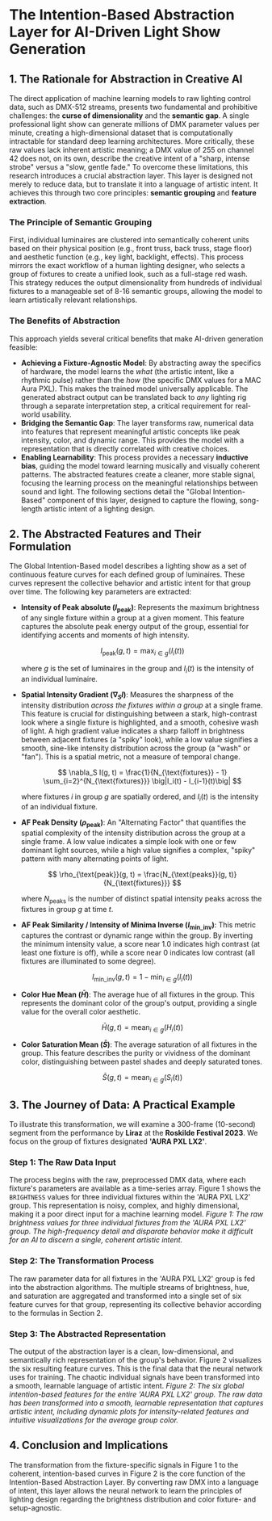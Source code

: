 # The Intention-Based Abstraction Layer for AI-Driven Light Show Generation
## 1. The Rationale for Abstraction in Creative AI
<!-- Math rendering enabled -->
The direct application of machine learning models to raw lighting control data, such as DMX-512 streams, presents two fundamental and prohibitive challenges: the **curse of dimensionality** and the **semantic gap**. A single professional light show can generate millions of DMX parameter values per minute, creating a high-dimensional dataset that is computationally intractable for standard deep learning architectures. More critically, these raw values lack inherent artistic meaning; a DMX value of 255 on channel 42 does not, on its own, describe the creative intent of a "sharp, intense strobe" versus a "slow, gentle fade."
To overcome these limitations, this research introduces a crucial abstraction layer. This layer is designed not merely to reduce data, but to translate it into a language of artistic intent. It achieves this through two core principles: **semantic grouping** and **feature extraction**.
### The Principle of Semantic Grouping
First, individual luminaires are clustered into semantically coherent units based on their physical position (e.g., front truss, back truss, stage floor) and aesthetic function (e.g., key light, backlight, effects). This process mirrors the exact workflow of a human lighting designer, who selects a group of fixtures to create a unified look, such as a full-stage red wash. This strategy reduces the output dimensionality from hundreds of individual fixtures to a manageable set of 8-16 semantic groups, allowing the model to learn artistically relevant relationships.
### The Benefits of Abstraction
This approach yields several critical benefits that make AI-driven generation feasible:
* **Achieving a Fixture-Agnostic Model**: By abstracting away the specifics of hardware, the model learns the *what* (the artistic intent, like a rhythmic pulse) rather than the *how* (the specific DMX values for a MAC Aura PXL). This makes the trained model universally applicable. The generated abstract output can be translated back to *any* lighting rig through a separate interpretation step, a critical requirement for real-world usability.
* **Bridging the Semantic Gap**: The layer transforms raw, numerical data into features that represent meaningful artistic concepts like peak intensity, color, and dynamic range. This provides the model with a representation that is directly correlated with creative choices.
* **Enabling Learnability**: This process provides a necessary **inductive bias**, guiding the model toward learning musically and visually coherent patterns. The abstracted features create a cleaner, more stable signal, focusing the learning process on the meaningful relationships between sound and light.
The following sections detail the "Global Intention-Based" component of this layer, designed to capture the flowing, song-length artistic intent of a lighting design.
## 2. The Abstracted Features and Their Formulation
The Global Intention-Based model describes a lighting show as a set of continuous feature curves for each defined group of luminaires. These curves represent the collective behavior and artistic intent for that group over time. The following key parameters are extracted:
* **Intensity of Peak absolute ($I_{\text{peak}}$)**: Represents the maximum brightness of any single fixture within a group at a given moment. This feature captures the absolute peak energy output of the group, essential for identifying accents and moments of high intensity.
  
  $$
  I_{\text{peak}}(g, t) = \max_{i \in g} \big(I_i(t)\big)
  $$
  
  where $g$ is the set of luminaires in the group and $I_i(t)$ is the intensity of an individual luminaire.
  
* **Spatial Intensity Gradient ($\nabla_S I$)**: Measures the sharpness of the intensity distribution *across the fixtures within a group* at a single frame. This feature is crucial for distinguishing between a stark, high-contrast look where a single fixture is highlighted, and a smooth, cohesive wash of light. A high gradient value indicates a sharp falloff in brightness between adjacent fixtures (a "spiky" look), while a low value signifies a smooth, sine-like intensity distribution across the group (a "wash" or "fan"). This is a spatial metric, not a measure of temporal change.
  
  $$
  \nabla_S I(g, t) = \frac{1}{N_{\text{fixtures}} - 1} \sum_{i=2}^{N_{\text{fixtures}}} \big|I_i(t) - I_{i-1}(t)\big|
  $$
  
  where fixtures $i$ in group $g$ are spatially ordered, and $I_i(t)$ is the intensity of an individual fixture.
  
* **AF Peak Density ($\rho_{\text{peak}}$)**: An "Alternating Factor" that quantifies the spatial complexity of the intensity distribution across the group at a single frame. A low value indicates a simple look with one or few dominant light sources, while a high value signifies a complex, "spiky" pattern with many alternating points of light.
  
  $$
  \rho_{\text{peak}}(g, t) = \frac{N_{\text{peaks}}(g, t)}{N_{\text{fixtures}}}
  $$
  
  where $N_{\text{peaks}}$ is the number of distinct spatial intensity peaks across the fixtures in group $g$ at time $t$.
  
* **AF Peak Similarity / Intensity of Minima Inverse ($I_{\text{min\_inv}}$)**: This metric captures the contrast or dynamic range within the group. By inverting the minimum intensity value, a score near 1.0 indicates high contrast (at least one fixture is off), while a score near 0 indicates low contrast (all fixtures are illuminated to some degree).
  
  $$
  I_{\text{min\_inv}}(g, t) = 1 - \min_{i \in g} \big(I_i(t)\big)
  $$
  
* **Color Hue Mean ($\bar{H}$)**: The average hue of all fixtures in the group. This represents the dominant color of the group's output, providing a single value for the overall color aesthetic.
  
  $$
  \bar{H}(g, t) = \text{mean}_{i \in g} \big(H_i(t)\big)
  $$
  
* **Color Saturation Mean ($\bar{S}$)**: The average saturation of all fixtures in the group. This feature describes the purity or vividness of the dominant color, distinguishing between pastel shades and deeply saturated tones.
  
  $$
  \bar{S}(g, t) = \text{mean}_{i \in g} \big(S_i(t)\big)
  $$
  
## 3. The Journey of Data: A Practical Example
To illustrate this transformation, we will examine a 300-frame (10-second) segment from the performance by **Liraz** at the **Roskilde Festival 2023**. We focus on the group of fixtures designated **'AURA PXL LX2'**.
### Step 1: The Raw Data Input
The process begins with the raw, preprocessed DMX data, where each fixture's parameters are available as a time-series array. Figure 1 shows the `BRIGHTNESS` values for three individual fixtures within the 'AURA PXL LX2' group. This representation is noisy, complex, and highly dimensional, making it a poor direct input for a machine learning model.
*Figure 1: The raw brightness values for three individual fixtures from the 'AURA PXL LX2' group. The high-frequency detail and disparate behavior make it difficult for an AI to discern a single, coherent artistic intent.*
### Step 2: The Transformation Process
The raw parameter data for all fixtures in the 'AURA PXL LX2' group is fed into the abstraction algorithms. The multiple streams of brightness, hue, and saturation are aggregated and transformed into a single set of six feature curves for that group, representing its collective behavior according to the formulas in Section 2.
### Step 3: The Abstracted Representation
The output of the abstraction layer is a clean, low-dimensional, and semantically rich representation of the group's behavior. Figure 2 visualizes the six resulting feature curves. This is the final data that the neural network uses for training. The chaotic individual signals have been transformed into a smooth, learnable language of artistic intent.
*Figure 2: The six global intention-based features for the entire 'AURA PXL LX2' group. The raw data has been transformed into a smooth, learnable representation that captures artistic intent, including dynamic plots for intensity-related features and intuitive visualizations for the average group color.*
## 4. Conclusion and Implications
The transformation from the fixture-specific signals in Figure 1 to the coherent, intention-based curves in Figure 2 is the core function of the Intention-Based Abstraction Layer.
By converting raw DMX into a language of intent, this layer allows the neural network to learn the principles of lighting design regarding the brightness distribution and color fixture- and setup-agnostic.

